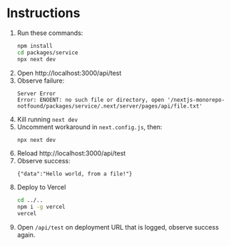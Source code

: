 # Instructions

1. Run these commands:
    ```sh
    npm install
    cd packages/service
    npx next dev
    ```
1. Open http://localhost:3000/api/test
1. Observe failure:
    ```
    Server Error
    Error: ENOENT: no such file or directory, open '/nextjs-monorepo-notfound/packages/service/.next/server/pages/api/file.txt'
    ```
1. Kill running `next dev`
1. Uncomment workaround in `next.config.js`, then:
    ```sh
    npx next dev
    ```
1. Reload http://localhost:3000/api/test
1. Observe success:
    ```
    {"data":"Hello world, from a file!"}
    ```
1. Deploy to Vercel
    ```sh
    cd ../..
    npm i -g vercel
    vercel
    ```
1. Open `/api/test` on deployment URL that is logged, observe success again.
